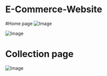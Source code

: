 # E-Commerce-Website
#Home page
![Image](https://github.com/user-attachments/assets/3356bda7-8897-4b3d-952c-cef056b20b1f)

![Image](https://github.com/user-attachments/assets/880d7848-5e98-412e-b2f3-342f012b4652)

# Collection page
![Image](https://github.com/user-attachments/assets/7cad9dd7-fb71-4e22-ad47-d23839f0fb05)
